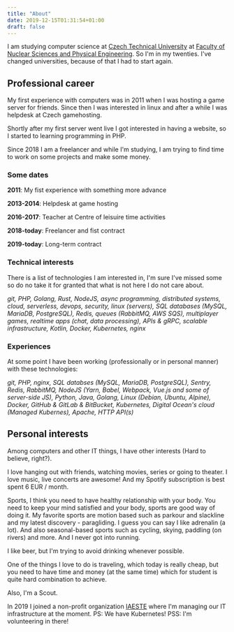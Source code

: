 ```yaml
---
title: "About"
date: 2019-12-15T01:31:54+01:00
draft: false
---
```


I am studying computer science at [Czech Technical University](https://cvut.cz) at [Faculty of Nuclear Sciences and Physical Engineering](https://fjfi.cvut.cz). So I'm in my twenties. I've changed universities, because of that I had to start again.

## Professional career

My first experience with computers was in 2011 when I was hosting a game server for friends. Since then I was interested in linux and after a while I was helpdesk at Czech gamehosting. 

Shortly after my first server went live I got interested in having a website, so I started to learning programming in PHP.

Since 2018 I am a freelancer and while I'm studying, I am trying to find time to work on some projects and make some money.

### Some dates
 **2011**: My fist experience with something more advance

 **2013-2014**: Helpdesk at game hosting

 **2016-2017**: Teacher at Centre of leisuire time activities

 **2018-today**: Freelancer and fist contract

 **2019-today**: Long-term contract

### Technical interests
There is a list of technologies I am interested in, I'm sure I've missed some so do no take it for granted that what is not here I do not care about.

_git, PHP, Golang, Rust, NodeJS, async programming, distributed systems, cloud, serverless, devops, security, linux (servers), SQL databases (MySQL, MariaDB, PostgreSQL), Redis, queues (RabbitMQ, AWS SQS), multiplayer games, realtime apps (chat, data processing), APIs & gRPC, scalable infrastructure, Kotlin, Docker, Kubernetes, nginx_

### Experiences
At some point I have been working (professionally or in personal manner) with these technologies:

_git, PHP, nginx, SQL databses (MySQL, MariaDB, PostgreSQL), Sentry, Redis, RabbitMQ, NodeJS (Yarn, Babel, Webpack, Vue.js and some of server-side JS), Python, Java, Golang, Linux (Debian, Ubuntu, Alpine), Docker, GitHub & GitLab & BitBucket, Kubernetes, Digital Ocean's cloud (Managed Kubernes), Apache, HTTP API(s)_

## Personal interests

Among computers and other IT things, I have other interests (Hard to believe, right?).

I love hanging out with friends, watching movies, series or going to theater. I love music, live concerts are awesome! And my Spotify subscription is best spent 6 EUR / month.

Sports, I think you need to have healthy relationship with your body. You need to keep your mind satisfied and your body, sports are good way of doing it. My favorite sports are motion based such as parkour and slackline and my latest discovery - paragliding. I guess you can say I like adrenalin (a lot). And also seasonal-based sports such as cycling, skying, paddling (on rivers) and more. And I never got into running.

I like beer, but I'm trying to avoid drinking whenever possible.

One of the things I love to do is traveling, which today is really cheap, but you need to have time and money (at the same time) which for student is quite hard combination to achieve.

Also, I'm a Scout.

In 2019 I joined a non-profit organization [IAESTE](https://www.iaeste.cz) where I'm managing our IT infrastructure at the moment. PS: We have Kubernetes! PSS: I'm volunteering in there!